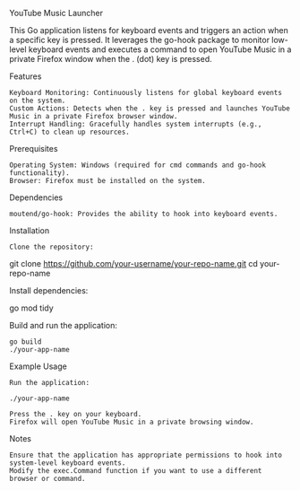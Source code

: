 YouTube Music Launcher 

This Go application listens for keyboard events and triggers an action when a specific key is pressed. It leverages the go-hook package to monitor low-level keyboard events and executes a command to open YouTube Music in a private Firefox window when the . (dot) key is pressed.


Features

    Keyboard Monitoring: Continuously listens for global keyboard events on the system.
    Custom Actions: Detects when the . key is pressed and launches YouTube Music in a private Firefox browser window.
    Interrupt Handling: Gracefully handles system interrupts (e.g., Ctrl+C) to clean up resources.

Prerequisites

    Operating System: Windows (required for cmd commands and go-hook functionality).
    Browser: Firefox must be installed on the system.

Dependencies

    moutend/go-hook: Provides the ability to hook into keyboard events.

Installation

    Clone the repository:

git clone https://github.com/your-username/your-repo-name.git
cd your-repo-name

Install dependencies:

go mod tidy

Build and run the application:

    go build
    ./your-app-name

Example Usage

    Run the application:

    ./your-app-name

    Press the . key on your keyboard.
    Firefox will open YouTube Music in a private browsing window.

Notes

    Ensure that the application has appropriate permissions to hook into system-level keyboard events.
    Modify the exec.Command function if you want to use a different browser or command.
